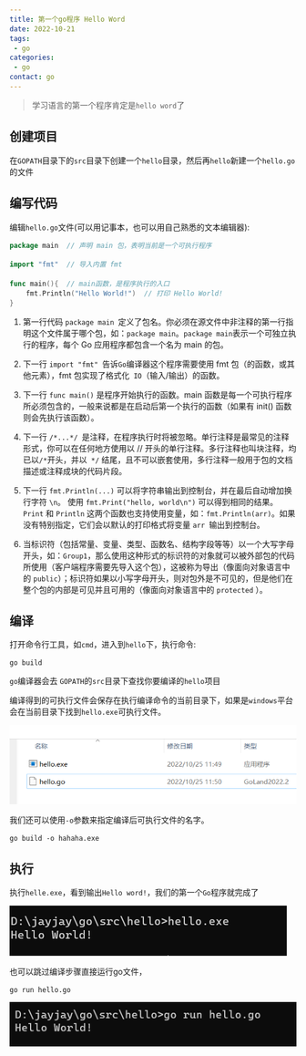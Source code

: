 ```yaml
---
title: 第一个go程序 Hello Word
date: 2022-10-21
tags: 
 - go
categories: 
 - go
contact: go
---
```




>  学习语言的第一个程序肯定是`hello word`了



## 创建项目

在`GOPATH`目录下的`src`目录下创建一个`hello`目录，然后再`hello`新建一个`hello.go`的文件

## 编写代码

编辑`hello.go`文件(可以用记事本，也可以用自己熟悉的文本编辑器):

```go
package main  // 声明 main 包，表明当前是一个可执行程序

import "fmt"  // 导入内置 fmt 

func main(){  // main函数，是程序执行的入口
    fmt.Println("Hello World!")  // 打印 Hello World!
}
```

1. 第一行代码 `package main `定义了包名。你必须在源文件中非注释的第一行指明这个文件属于哪个包，如：`package main`。`package main`表示一个可独立执行的程序，每个 Go 应用程序都包含一个名为 main 的包。

2. 下一行 `import "fmt" `告诉` Go `编译器这个程序需要使用 fmt 包（的函数，或其他元素），fmt 包实现了格式化` IO`（输入/输出）的函数。

3. 下一行 `func main()` 是程序开始执行的函数。main 函数是每一个可执行程序所必须包含的，一般来说都是在启动后第一个执行的函数（如果有 init() 函数则会先执行该函数）。

4. 下一行 `/*...*/ `是注释，在程序执行时将被忽略。单行注释是最常见的注释形式，你可以在任何地方使用以 // 开头的单行注释。多行注释也叫块注释，均已以` /* `开头，并以` */` 结尾，且不可以嵌套使用，多行注释一般用于包的文档描述或注释成块的代码片段。

5. 下一行 `fmt.Println(...)` 可以将字符串输出到控制台，并在最后自动增加换行字符 `\n`。
   使用 `fmt.Print("hello, world\n")` 可以得到相同的结果。
   `Print` 和 `Println` 这两个函数也支持使用变量，如：`fmt.Println(arr)`。如果没有特别指定，它们会以默认的打印格式将变量 `arr `输出到控制台。

6. 当标识符（包括常量、变量、类型、函数名、结构字段等等）以一个大写字母开头，如：`Group1`，那么使用这种形式的标识符的对象就可以被外部包的代码所使用（客户端程序需要先导入这个包），这被称为导出（像面向对象语言中的 `public`）；标识符如果以小写字母开头，则对包外是不可见的，但是他们在整个包的内部是可见并且可用的（像面向对象语言中的 `protected` ）。

   

## 编译

打开命令行工具，如`cmd`，进入到`hello`下，执行命令: 

```shell
go build
```

`go`编译器会去 `GOPATH`的`src`目录下查找你要编译的`hello`项目

编译得到的可执行文件会保存在执行编译命令的当前目录下，如果是`windows`平台会在当前目录下找到`hello.exe`可执行文件。

![image-20221025164527137](https://raw.githubusercontent.com/jayjayleung/jayjayImages/main/image-20221025164527137.png)

我们还可以使用`-o`参数来指定编译后可执行文件的名字。

```shell
go build -o hahaha.exe
```



## 执行

执行`helle.exe`，看到输出`Hello word!`，我们的第一个`Go`程序就完成了

![image-20221025164519422](https://raw.githubusercontent.com/jayjayleung/jayjayImages/main/image-20221025164519422.png)

也可以跳过编译步骤直接运行go文件，

```shell
go run hello.go
```

![image-20221025164509829](https://raw.githubusercontent.com/jayjayleung/jayjayImages/main/image-20221025164509829.png)
